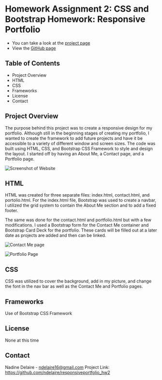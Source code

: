 # Homework Assignment 2: CSS and Bootstrap Homework: Responsive Portfolio
* You can take a look at the [project page](https://github.com/ndelaire/responsiveportfolio_hw2)
* View the [GitHub page](https://ndelaire.github.io/responsiveportfolio_hw2/) 

## Table of Contents

* Project Overview 
* HTML 
* CSS 
* Frameworks
* License
* Contact

## Project Overview
The purpose behind this project was to create a responsive design for my portfolio. Although still in the beginning stages of creating my portfolio, I wanted to create the framework to add future projects and have it be accessible to a variety of different window and screen sizes. The code was built using HTML, CSS, and Bootstrap CSS Framework to style and design the layout. I started off by having an About Me, a Contact page, and a Portfolio page. 

![Screenshot of Website](https://smjomg.by.files.1drv.com/y4mHmyFP3hY6tijHADDJd8ylj6NDV8VwtTt6N31VEzhzwJbcDYU08etPkAklda_1SEfaVY2xIuUSU3_Cfj_XMpW9IpfEHNtcjOQjmLJA9hmT_EY86WX2P6NPuU314eSsWIwMFaMecRTpVGe8bVL6jENLdmYymNs_jKpSW2gHWsZf9uHgOgF-T9L8pfZO2eIeSgumL_LxB7QU8EyYPFwJd8oIw?width=1913&height=1042&cropmode=none)

## HTML
HTML was created for three separate files: index.html, contact.html, and portolio.html. For the index.html file, Bootstrap was used to create a navbar, I utilized the grid system to contain the About Me section and to add a fixed footer. 

The same was done for the contact.html and portfolio.html but with a few modifications. I used a Bootstrap form for the Contact Me container and Bootstrap Card Deck for the portfolio. These cards will be filled out at a later date as projects are added and then can be linked. 

![Contact Me page](https://smirnq.by.files.1drv.com/y4mIBMcCr_GCbQypqQgsfX5q9lPbzo6pExBXrW0RrU7F6boJbNqwG2VHwC7lod5D97lk6_kWyQrIQrS2IGy90E_-FBaRq-sZHIHYB2aem7XDorhYc5JUkVJPtqIQJHllJRddsE2Uk-MF9HRJwPMaerfCqYGE6PGYUEA1H7RGVaRe2nr3VnN2IFMe--gUgNzuLBBROsedDQ9q9NohL42Nm08XQ?width=1906&height=1043&cropmode=none)

![Portfolio Page](https://6feipg.by.files.1drv.com/y4mWrFaJdEIH_3oYCbFu6PBujdbaFiRnXGTI8a2jU03JVutaYcOXUaZzhFIQ1RGRaCUvyYRZwlWt7tKZ9GnVfovJJ7h5JqW2G8tHc7qXSdj9xCOIlJ-iyxwtLgXqakr7bg0_2MYN7OhVVqu1MJtlFptczY2umPllmRUvR8TSCpId7hUFrSYdA63ZWtnyizBqL1EAv5nNZ7orj5VMTA8xc6eAQ?width=1898&height=1043&cropmode=none)

## CSS
CSS was utilized to cover the background, add in my picture, and change the font in the nav bar as well as the Contact Me and Portfolio pages. 

## Frameworks
Use of Bootstrap CSS Framework 

## License 
None at this time

## Contact
Nadine Delaire - ndelaire16@gmail.com 
Project Link: https://github.com/ndelaire/responsiveportfolio_hw2 


